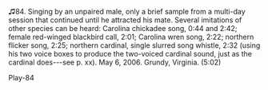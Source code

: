 ♫84. Singing by an unpaired male, only a brief sample from a multi-day
session that continued until he attracted his mate. Several imitations
of other species can be heard: Carolina chickadee song, 0:44 and 2:42;
female red-winged blackbird call, 2:01; Carolina wren song, 2:22;
northern flicker song, 2:25; northern cardinal, single slurred song
whistle, 2:32 (using his two voice boxes to produce the two-voiced
cardinal sound, just as the cardinal does---see p. xx). May 6, 2006.
Grundy, Virginia. (5:02)

Play-84

